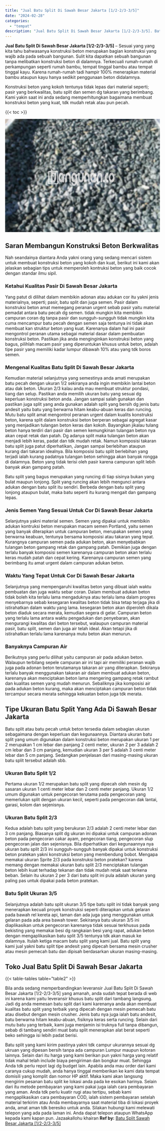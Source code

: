 ```yaml
---
title: "Jual Batu Split Di Sawah Besar Jakarta [1/2-2/3-3/5]"
date: "2024-02-28"
categories: 
  - "tempat"
description: "Jual Batu Split Di Sawah Besar Jakarta [1/2-2/3-3/5]. Batu split yang kami kirim pastinya yakni tdk campur ukurannya sesuai dg ukruan yang dipesan bersih tan..."
---
```


**Jual Batu Split Di Sawah Besar Jakarta \[1/2-2/3-3/5\]** – Sesuai yang yang kita tahu bahwasanya konstruksi beton merupakan bagian konstruksi yang wajib ada pada sebuah bangunan. Sulit kita dapatkan sebuah bangunan tanpa melibatkan konstruksi beton di dalamnya. Terkecuali rumah-rumah di perkampungan seperti rumah bambu, tempat tinggal bambu atau tempat tinggal kayu. Karena rumah-rumah tadi hampir 100% menerapkan material bambu ataupun kayu hanya sedikit penggunaan beton didalamnya.

Konstruksi beton yang kokoh tentunya tidak lepas dari material seperti; pasir yang berkwalitas, batu split dan semen dg takaran yang berimbang. Kami yakin saat ini anda sedang memperhitungkan bagaimana membuat konstruksi beton yang kuat, tdk mudah retak atau pun pecah.

{{< toc >}}

![Jual Batu Split Di Sawah Besar Jakarta [1/2-2/3-3/5]](/images/jual-batu-split-12.png)

## Saran Membangun Konstruksi Beton Berkwalitas

Nah seandainya diantara Anda yakni orang yang sedang mencari sistem untuk membuat konstruksi beton yang kokoh dan kuat, berikut ini kami akan jelaskan sebagian tips untuk memperoleh kontruksi beton yang baik cocok dengan standar ilmu sipil.

### Ketahui Kualitas Pasir Di Sawah Besar Jakarta

Yang patut di dilihat dalam membikin adonan atau adukan cor itu yakni jenis materialnya, seperti; pasir, batu split dan juga semen. Pasir dalam konstruksi beton amat memegang peranan urgent sebab pasir yaitu material pemadat antara batu pecah dg semen. tidak mungkin kita membikin campuran coran dg tanpa pasir dan sungguh-sungguh tidak mungkin kita cuma mencampur batu pecah dengan semen saja tentunya ini tidak akan membuat kan struktur beton yang kuat. Karenanya dalam hal ini pasir mengontrol peranan utama sebagai material dasar dalam pembuatan konstruksi beton. Pastikan jika anda menginginkan konstruksi beton yang bagus, pilihlah macam pasir yang diperuntukan khusus untuk beton, adalah tipe pasir yang memiliki kadar lumpur dibawah 10% atau yang tdk boros semen.

### Mengenal Kualitas Batu Split Di Sawah Besar Jakarta

Kemudian material selanjutnya yang semestinya anda amati merupakan batu pecah dengan ukuran 1/2 sekiranya anda ingin membikin lantai beton atau dak beton. Ukuran 2/3 kalau anda mau membuat struktur pondasi, tiang dan selup. Pastikan anda memilih ukuran batu yang sesuai dg keperluan konstruksi beton anda. Jangan sampai salah gunakan dan pastikan juga split yang anda gunakan adalah split yang bersih dg jenis batu andesit yaitu batu yang berwarna hitam keabu-abuan keras dan runcing. Mutu batu split amat mengontrol peranan urgent dalam kualits konstruksi beton, karena split dalam konstruksi beton berperan sebagai agregat kasar yang menjadikan tulangan beton keras dan kokoh. Bayangkan jikalau tulang beton hanya terdiri dari pasir dan semen kemungkinan tulangan beton nya akan cepat retak dan patah. Dg adanya split maka tulangan beton akan menjadi lebih keras, padat dan tdk mudah retak. Namun komposisi takaran batu split juga patut diperhatikan, Jangan sampai berlebihan ataupun kurang dari takaran idealnya. Bila komposisi batu split berlebihan yang terjadi ialah kurang padatnya tulangan beton sehingga akan banyak rongga di dalamnya. Beton yang tidak terisi oleh pasir karena campuran split lebih banyak akan gampang patah.

Batu split yang bagus merupakan yang runcing di tiap sisinya bukan yang bulat maupun lonjong. Split yang runcing akan lebih mengunci antara adukan dengan batu split itu sendiri. Berbeda dengan batu split yang lonjong ataupun bulat, maka batu seperti itu kurang mengait dan gampang lepas.

### Jenis Semen Yang Sesuai Untuk Cor Di Sawah Besar Jakarta

Selanjutnya yakni material semen. Semen yang dipakai untuk membikin adukan kontruksi beton merupakan macam semen Portland, yaitu semen yang banyak diterapkan untuk campuran beton, merupakan semen yang berwarna keabuan, tentunya bersama komposisi atau takaran yang tepat. Kurangnya campuran semen pada adukan beton, akan menyebabkan tulangan beton gampang retak dan gampang patah. Demikian juga dengan terlalu banyak komposisi semen karenanya campuran beton akan terlalu keras mudah patah dan cepat kering. Karenanya campuran semen yang berimbang itu amat urgent dalam campuran adukan beton.

### Waktu Yang Tepat Untuk Cor Di Sawah Besar Jakarta

Selanjutnya yang mempengaruhi kwalitas beton yang dibuat ialah waktu pembuatan dan juga waktu sebar coran. Dalam membuat adukan beton tidak boleh kita terlalu lama mengaduknya atau terlalu lama dalam progres menyebarnya sebab kesegaran kwalitas beton tidak bisa tetap terjaga jika di istirahatkan dalam waktu yang lama. kesegaran beton akan diperoleh dikala beton diaduk secara merata, kemudian segera di gelar. Campuran beton yang terlalu lama antara waktu pengadukan dan penyebaran, akan mengurangi kwalitas dari beton tersebut, walaupun campuran material pasir, batu split, semen dan juga air telah ideal. Akan tetapi jika di istirahatkan terlalu lama karenanya mutu beton akan menurun.

### Banyaknya Campuran Air

Berikutnya yang perlu dilihat yaitu campuran air pada adukan beton. Walaupun terbilang sepele campuran air ini tapi air memiliki peranan wajib juga pada adonan beton terutamanya takaran air yang diterapkan. Sekiranya terlalu banyak menggunakan takaran air dalam membuat adukan beton, karenanya akan menciptakan beton lama mengering gampang retak rambut dan kualitas semen yang mudah menurun. Sebaliknya jika komposisi air pada adukan beton kurang, maka akan menciptakan campuran beton tidak tercampur secara merata sehingga kekuatan beton juga tdk merata.

## Tipe Ukuran Batu Split Yang Ada Di Sawah Besar Jakarta

Batu split atau batu pecah untuk beton tersedia dalam sebagian ukuran sebagaimana dengan keperluan dan kegunaannya. Diantara ukuran batu split yang umum digunakan dalam konstruksi beton merupakan ukuran 1 per 2 merupakan 1 cm lebar dan panjang 2 centi meter, ukuran 2 per 3 adalah 2 cm lebar dan 3 cm panjang, kemudian ukuran 3 per 5 adalah 3 centi meter lebar dan 5 cm panjang. Sedangkan penjelasan dari masing-masing ukuran batu split tersebut adalah sbb.

### Ukuran Batu Split 1/2

Pertama ukuran 1/2 merupakan batu split yang dipecah oleh mesin dg sasaran ukuran 1 centi meter lebar dan 2 centi meter panjang. Ukuran 1/2 umum digunakan untuk pengecoran terutama pada pengecoran yang memerlukan split dengan ukuran kecil, seperti pada pengecoran dak lantai, garasi, kolom dan sejenisnya.

### Ukuran Batu Split 2/3

Kedua adalah batu split yang berukuran 2/3 adalah 2 centi meter lebar dan 3 cm panjang. Biasanya split dg ukuran ini dipakai untuk campuran adonan beton pada pengecoran cakar ayam, pengecoran tiang, pengecoran slup pengecoran jalan dan sejenisnya. Bila diperhatikan dari kegunaannya nya ukuran batu split 2/3 ini sungguh-sungguh banyak dipakai untuk konstruksi beton pratekan yakni konstruksi beton yang membendung bobot. Mengapa memakai ukuran Sprite 2/3 pada konstruksi beton pratekan? karena memang dengan memakai ukuran batu split 2/3 menciptakan tulangan beton lebih kuat terhadap tekanan dan tidak mudah retak saat terkena beban. Selain itu ukuran 2 per 3 dari batu split ini pula adalah ukuran yang paling pas untuk dipakai pada beton pratekan.

### Batu Split Ukuran 3/5

Selanjutnya adalah batu split ukuran 3/5 tipe batu split ini tidak banyak yang menerapkan kecuali proyek konstruksi seperti diterapkan untuk gelaran pada bawah rel kereta api, taman dan ada juga yang menggunakan untuk gelaran pada ada area bawah tower. Sekiranya batu ukuran 3/5 ini diaplikasikan untuk pengecoran karenanya tidak sesuai terkhusus pada bekisting yang memakai besi dg rangkaian besi yang rapat, adukan beton dengan mengaplikasikan batu split 3/5 tentunya tdk akan masuk ke dalamnya. Itulah ketiga macam batu split yang kami jual. Batu split yang kami jual yakni batu split tipe andesit yang dipecah bersama mesin crusher atau mesin pemecah batu dan dipisah berdasarkan ukuran masing-masing.

## Toko Jual Batu Split Di Sawah Besar Jakarta

{{< table-tables table="table2" >}}

Bila anda sedang memperbandingkan leveransir Jual Batu Split Di Sawah Besar Jakarta \[1/2-2/3-3/5\] yang amanah, anda sudah tepat berada di web ini karena kami yaitu leveransir khusus batu split dari tambang langsung. Jadi dg anda memesan batu split dari kami karenanya anda akan membuat kualitas batu split yang terbaik yang dipecah dengan mesin pemecah batu atau disebut dengan mesin crusher. Jenis batu nya juga ialah batu andesit, batu berwarna hitam keabu-abuan, fisiknya keras serta runcing. Selain dari mutu batu yang terbaik, kami juga menjamin isi truknya full tanpa dibangun, sebab di tambang sendiri muat batu split menerapkan alat berat seperti beko sehingga isi lebih padat berisi.

Batu split yang kami kirim pastinya yakni tdk campur ukurannya sesuai dg ukruan yang dipesan bersih tanpa ada campuran Lumpur maupun kotoran lainnya. Selain dari itu harga yang kami berikan pun yakni harga yang relatif tidak mahal telah include biaya pengiriman dan bongkar muat. Sehingga Anda tdk perlu repot lagi dg budget lain. Apabila anda mau order dari kami caranya cukup mudah, anda hanya tinggal memberikan ke kami data tempat domisili yang komplit dan nomor HP aktif. Maka kami akan langsung mengirim pesanan batu split ke lokasi anda pada ke esokan harinya. Selain dari itu metode pembayaran yang kami pakai juga ialah cara pembayaran yang aman. Anda tdk perlu kuatir rugi atau tertipu, sebab kami mengaplikasikan cara pembayaran COD, ialah sistem pembayaran setelah material terkirim atau Anda membayarnya saat material tiba di lokasi proyek anda, amat aman tdk beresiko untuk anda. Silakan hubungi kami melewati telepon yang ada pada laman ini. Anda dapat telepon ataupun WhatsApp kepada kami kapan pun. Jazaakallohu khairan
**Ref by:** [Batu Split Sawah Besar Jakarta [1/2-2/3-3/5]](https://id.wikipedia.org/wiki/Batu)
